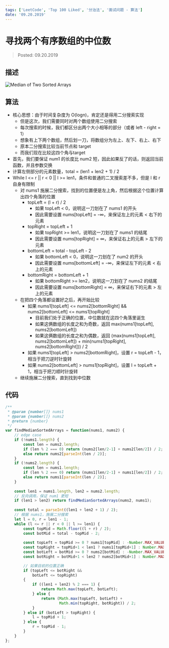 ```yaml
---
tags: ['LeetCode', 'Top 100 Liked', '分治法', '面试问题 - 算法']
date: '09.20.2019'
---
```


# 寻找两个有序数组的中位数

> Posted: 09.20.2019

<Tag />

## 描述

![Median of Two Sorted Arrays](/medianOfSA.png)

## 算法

- 核心思想：由于时间复杂度为 O(logn)，肯定还是得用二分搜索实现
  - 但是这次，我们需要同时对两个数组使用二分搜索
  - 每次搜索的时候，我们都区分出两个大小相等的部分（或者 left - right = 1）
  - 想象有上下两个数组，然后划一刀，将数组分为左上、左下、右上、右下
  - 原本二分搜索比较当前节点和 target
  - 而我们现在比较这四个角与target
- 首先，我们要保证 num1 的长度比 num2 短，因此如果反了的话，则返回当前函数，并且参数交换
- 计算左侧部分的元素数量，total = (len1 + len2 + 1) / 2
- While l <= r || r < 0 || l >= len1，条件和普通的二叉搜索差不多，但是 l 和 r 自身有限制
  - 对 nums1 施展二分搜索，找到的位置便是左上角，然后根据这个位置计算出四个角落的位置
    - topLeft = (l + r) / 2
      - 如果 topLeft < 0，说明这一刀划在了 nums1 的开头
      - 因此需要设置 nums[topLeft] = -∞，来保证左上的元素 < 右下的元素
    - topRight = topLeft + 1
      - 如果 topRight >= len1，说明这一刀划在了 nums1 的结尾
      - 因此需要设置 nums[topRight] = ∞，来保证右上的元素 > 左下的元素
    - bottomLeft = total - topLeft - 2
      - 如果 bottomLeft < 0，说明这一刀划在了 num2 的开头
      - 因此需要设置 nums[bottomLeft] = -∞，来保证左下的元素 < 右上的元素
    - bottomRight = bottomLeft + 1
      - 如果 bottomRight >= len2，说明这一刀划在了 nums2 的结尾
      - 因此需要设置 nums[bottomRight] = ∞，来保证右下的元素 > 左上的元素
  - 在把四个角落都设置好之后，再开始比较
    - 如果 nums1[topLeft] <= nums2[bottomRight] && nums2[bottomLeft] <= nums1[topRight]
      - 目前我们处于正确的位置，中位数就在这四个角落里诞生
      - 如果这俩数组的长度之和为奇数，返回 max(nums1[topLeft], nums2[bottomLeft])
      - 如果这俩数组的长度之和为偶数，返回 (max(nums1[topLeft], nums2[bottomLeft]) + min(nums1[topRight],
       nums2[bottomRight])) / 2
    - 如果 nums1[topLeft] > nums2[bottomRight]，设置 r = topLeft - 1，相当于把刀逆时针旋转
    - 如果 nums2[bottomLeft] > nums1[topRight]，设置 l = topLeft + 1，相当于把刀顺时针旋转
  - 继续施展二分搜索，直到找到中位数

## 代码

```javascript
/**
 * @param {number[]} nums1
 * @param {number[]} nums2
 * @return {number}
 */
var findMedianSortedArrays = function(nums1, nums2) {
    // edge case
    if (!nums1.length) {
        const len = nums2.length;
        if (len % 2 === 0) return (nums2[len/2-1] + nums2[len/2]) / 2;
        else return nums2[parseInt(len / 2)];
    }
    if (!nums2.length) {
        const len = nums1.length;
        if (len % 2 === 0) return (nums1[len/2-1] + nums1[len/2]) / 2;
        else return nums1[parseInt(len / 2)];
    }
    
    const len1 = nums1.length, len2 = nums2.length;
    // 反向调用，保证 num1 更短
    if (len1 > len2) return findMedianSortedArrays(nums2, nums1);
    
    const total = parseInt((len1 + len2 + 1) / 2);
    // 根据 nums1，施展二分搜索
    let l = 0, r = len1 - 1;
    while (l <= r || r < 0 || l >= len1) {
        const topMid = Math.floor((l + r) / 2);
        const botMid = total - topMid - 2;
        
        const topLeft = topMid >= 0 ? nums1[topMid] : -Number.MAX_VALUE;
        const topRight = topMid+1 < len1 ? nums1[topMid+1] : Number.MAX_VALUE;
        const botLeft = botMid >= 0 ? nums2[botMid] : -Number.MAX_VALUE;
        const botRight = botMid+1 < len2 ? nums2[botMid+1] : Number.MAX_VALUE;

        // 如果目前的位置正确
        if (topLeft <= botRight &&
            botLeft <= topRight) 
        {
            if ((len1 + len2) % 2 === 1) {
                return Math.max(topLeft, botLeft);
            } else {
                return (Math.max(topLeft, botLeft) +
                        Math.min(topRight, botRight)) / 2;
            }
        } else if (botLeft > topRight) {
            l = topMid + 1;
        } else {
            r = topMid - 1;
        }
    }
};
```


<Disqus />
